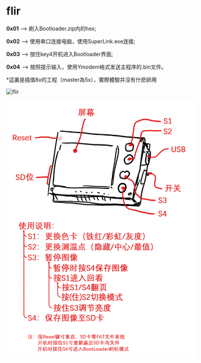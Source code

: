 # flir

**0x01** --> 刷入Bootloader.zip内的hex;

**0x02** --> 使用串口连接电脑，使用SuperLink.exe连接;

**0x03** --> 按住key4开机进入Bootloader界面;

**0x04** --> 按照提示输入，使用Ymodem格式发送主程序的.bin文件。


*這裏是插值8x的工程（master為5x），實際體驗并沒有什麽卵用


![flir](https://github.com/AnalogDragon/flir/blob/master/1.jpg)

![flir](https://github.com/AnalogDragon/flir/blob/master/readme.png)